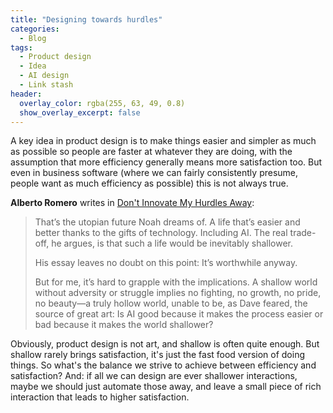 ```yaml
---
title: "Designing towards hurdles"
categories:
  - Blog 
tags:
  - Product design
  - Idea
  - AI design
  - Link stash
header:
  overlay_color: rgba(255, 63, 49, 0.8)
  show_overlay_excerpt: false
---
```


A key idea in product design is to make things easier and simpler as much as possible so people are faster at whatever they are doing, with the assumption that more efficiency generally means more satisfaction too. But even in business software (where we can fairly consistently presume, people want as much efficiency as possible) this is not always true.

**Alberto Romero** writes in [Don't Innovate My Hurdles Away](https://www.thealgorithmicbridge.com/p/dont-innovate-my-hurdles-away):

> That’s the utopian future Noah dreams of. A life that’s easier and better thanks to the gifts of technology. Including AI. The real trade-off, he argues, is that such a life would be inevitably shallower.
> 
> His essay leaves no doubt on this point: It’s worthwhile anyway.
> 
> But for me, it’s hard to grapple with the implications. A shallow world without adversity or struggle implies no fighting, no growth, no pride, no beauty—a truly hollow world, unable to be, as Dave feared, the source of great art: Is AI good because it makes the process easier or bad because it makes the world shallower?

Obviously, product design is not art, and shallow is often quite enough. But shallow rarely brings satisfaction, it's just the fast food version of doing things. So what's the balance we strive to achieve between efficiency and satisfaction? And: if all we can design are ever shallower interactions, maybe we should just automate those away, and leave a small piece of rich interaction that leads to higher satisfaction.